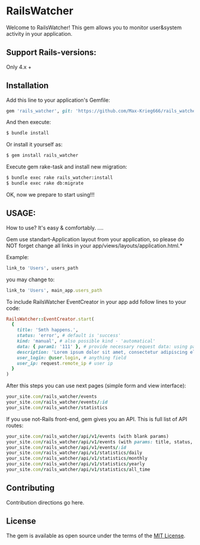 # RailsWatcher
Welcome to RailsWatcher!
This gem allows you to monitor user&system activity in your application.

## Support Rails-versions:
Only 4.x +

## Installation
Add this line to your application's Gemfile:
```ruby
gem 'rails_watcher', git: 'https://github.com/Max-Krieg666/rails_watcher.git'
```

And then execute:
```bash
$ bundle install
```

Or install it yourself as:
```bash
$ gem install rails_watcher
```

Execute gem rake-task and install new migration:
```bash
$ bundle exec rake rails_watcher:install
$ bundle exec rake db:migrate
```

OK, now we prepare to start using!!!

## USAGE:
How to use? It's easy & comfortably.
....

Gem use standart-Application layout from your application,
so please do NOT forget change all links in your app/views/layouts/application.html.*

Example:
```ruby
link_to 'Users', users_path
```
you may change to:

```ruby
link_to 'Users', main_app.users_path
```

To include RailsWatcher EventCreator in your app add follow lines to your code:

```ruby
RailsWatcher::EventCreator.start(
  {
    title: 'Smth happens.',
    status: 'error', # default is 'success'
    kind: 'manual', # also possible kind - 'automatical'
    data: { param1: '111' }, # provide necessary request data: using params, etc.
    description: 'Lorem ipsum dolor sit amet, consectetur adipiscing elit...', # optional text field
    user_login: @user.login, # anything field
    user_ip: request.remote_ip # user ip
  }
)
```

After this steps you can use next pages (simple form and view interface):

```ruby
your_site.com/rails_watcher/events
your_site.com/rails_watcher/events/:id
your_site.com/rails_watcher/statistics
```

If you use not-Rails front-end, gem gives you an API. This is full list of API routes:

```ruby
your_site.com/rails_watcher/api/v1/events (with blank params)
your_site.com/rails_watcher/api/v1/events (with params: title, status, kind, user_login, user_ip)
your_site.com/rails_watcher/api/v1/events/:id
your_site.com/rails_watcher/api/v1/statistics/daily
your_site.com/rails_watcher/api/v1/statistics/monthly
your_site.com/rails_watcher/api/v1/statistics/yearly
your_site.com/rails_watcher/api/v1/statistics/all_time
```

## Contributing
Contribution directions go here.

## License
The gem is available as open source under the terms of the [MIT License](https://opensource.org/licenses/MIT).
